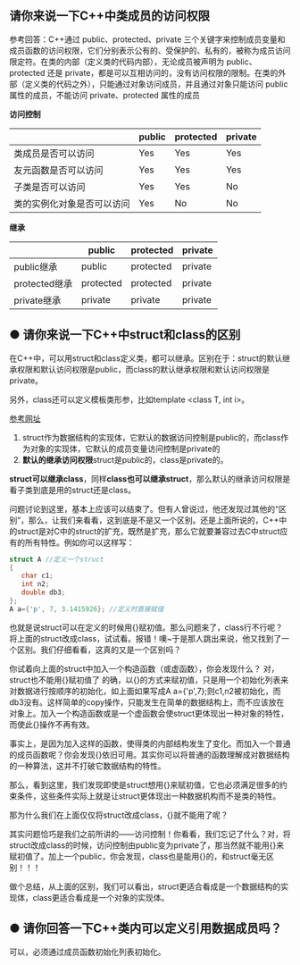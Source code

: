 ## 请你来说一下C++中类成员的访问权限

参考回答：C++通过 public、protected、private 三个关键字来控制成员变量和成员函数的访问权限，它们分别表示公有的、受保护的、私有的，被称为成员访问限定符。在类的内部（定义类的代码内部），无论成员被声明为 public、protected 还是 private，都是可以互相访问的，没有访问权限的限制。在类的外部（定义类的代码之外），只能通过对象访问成员，并且通过对象只能访问 public 属性的成员，不能访问 private、protected 属性的成员

**访问控制**

|                            | public | protected | private |
| -------------------------- | ------ | --------- | ------- |
| 类成员是否可以访问         | Yes    | Yes       | Yes     |
| 友元函数是否可以访问       | Yes    | Yes       | Yes     |
| 子类是否可以访问           | Yes    | Yes       | No      |
| 类的实例化对象是否可以访问 | Yes    | No        | No      |


**继承**

|               | public    | protected | private |
| ------------- | --------- | --------- | ------- |
| public继承    | public    | protected | private |
| protected继承 | protected | protected | private |
| private继承   | private   | private   | private |

## ● 请你来说一下C++中struct和class的区别

在C++中，可以用struct和class定义类，都可以继承。区别在于：struct的默认继承权限和默认访问权限是public，而class的默认继承权限和默认访问权限是private。

另外，class还可以定义模板类形参，比如template <class T, int i>。

[参考网址](<https://blog.csdn.net/yuliu0552/article/details/6717915>)

1. struct作为数据结构的实现体，它默认的数据访问控制是public的，而class作为对象的实现体，它默认的成员变量访问控制是private的
2. **默认的继承访问权限**struct是public的，class是private的。

**struct可以继承class**，同样**class也可以继承struct**，那么默认的继承访问权限是看子类到底是用的struct还是class。



问题讨论到这里，基本上应该可以结束了。但有人曾说过，他还发现过其他的“区别”，那么，让我们来看看，这到底是不是又一个区别。还是上面所说的，C++中的struct是对C中的struct的扩充，既然是扩充，那么它就要兼容过去C中struct应有的所有特性。例如你可以这样写： 

```c
struct A //定义一个struct
{
   char c1;
   int n2;
   double db3;
};
A a={'p', 7, 3.1415926}; //定义时直接赋值 
```

也就是说struct可以在定义的时候用{}赋初值。那么问题来了，class行不行呢？将上面的struct改成class，试试看。报错！噢~于是那人跳出来说，他又找到了一个区别。我们仔细看看，这真的又是一个区别吗？ 

你试着向上面的struct中加入一个构造函数（或虚函数），你会发现什么？
对，struct也不能用{}赋初值了
的确，以{}的方式来赋初值，只是用一个初始化列表来对数据进行按顺序的初始化，如上面如果写成A a={'p',7};则c1,n2被初始化，而db3没有。这样简单的copy操作，只能发生在简单的数据结构上，而不应该放在对象上。加入一个构造函数或是一个虚函数会使struct更体现出一种对象的特性，而使此{}操作不再有效。 

事实上，是因为加入这样的函数，使得类的内部结构发生了变化。而加入一个普通的成员函数呢？你会发现{}依旧可用。其实你可以将普通的函数理解成对数据结构的一种算法，这并不打破它数据结构的特性。 

那么，看到这里，我们发现即使是struct想用{}来赋初值，它也必须满足很多的约束条件，这些条件实际上就是让struct更体现出一种数据机构而不是类的特性。 

那为什么我们在上面仅仅将struct改成class，{}就不能用了呢？

其实问题恰巧是我们之前所讲的——访问控制！你看看，我们忘记了什么？对，将struct改成class的时候，访问控制由public变为private了，那当然就不能用{}来赋初值了。加上一个public，你会发现，class也是能用{}的，和struct毫无区别！！！ 

做个总结，从上面的区别，我们可以看出，struct更适合看成是一个数据结构的实现体，class更适合看成是一个对象的实现体。



## ● 请你回答一下C++类内可以定义引用数据成员吗？

可以，必须通过成员函数初始化列表初始化。
